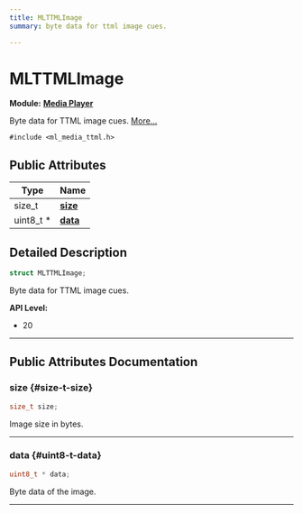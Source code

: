 ```yaml
---
title: MLTTMLImage
summary: byte data for ttml image cues. 

---
```


# MLTTMLImage

**Module:** **[Media Player](/versioned_docs/version-22-Mar-2023/api-ref/api/Modules/group___media_player/group___media_player.md)**



Byte data for TTML image cues.  [More...](#detailed-description)


`#include <ml_media_ttml.h>`

## Public Attributes

| Type           | Name           |
| -------------- | -------------- |
| size_t | **[size](/versioned_docs/version-22-Mar-2023/api-ref/api/Modules/group___media_player/group___media_player.md#size-t-size)**  |
| uint8_t * | **[data](/versioned_docs/version-22-Mar-2023/api-ref/api/Modules/group___media_player/group___media_player.md#uint8-t-data)**  |

## Detailed Description

```cpp
struct MLTTMLImage;
```

Byte data for TTML image cues. 




**API Level:**
  * 20 




-----------
## Public Attributes Documentation

### size {#size-t-size}

```cpp
size_t size;
```


Image size in bytes. 





-----------

### data {#uint8-t-data}

```cpp
uint8_t * data;
```


Byte data of the image. 





-----------


